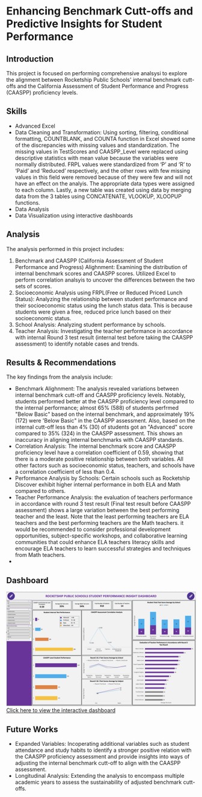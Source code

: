 # Enhancing Benchmark Cutt-offs and Predictive Insights for Student Performance

## Introduction
This project is focused on performing comprehensive analsysi to explore the alignment between Rocketship Public Schools' internal benchmark cutt-offs and the California Assessment of Student Performance and Progress (CAASPP) proficiency levels.

## Skills 
- Advanced Excel
- Data Cleaning and Transformation: Using sorting, filtering, conditional formatting, COUNTBLANK, and COUNTA function in Excel showed some of the discrepancies with missing values and standardization. The missing values in TestScores and CAASPP_Level were replaced using descriptive statistics with mean value because the variables were normally distributed. FRPL values were standardized from ‘P’ and ‘R’ to ‘Paid’ and ‘Reduced’ respectively, and the other rows with few missing values in this field were removed because of they were few and will not have an effect on the analyis. The appropriate data types were assigned to each column. Lastly, a new table was created using data by merging data from the 3 tables using CONCATENATE, VLOOKUP, XLOOPUP functions.
- Data Analysis
- Data Visualization using interactive dashboards

## Analysis
The analysis performed in this project includes:

1. Benchmark and CAASPP (California Assessment of Student Performance and Progress) Alighnment: Examining the distribution of internal benchmark scores and CAASPP scores. Utilized Excel to perform correlation analsyis to uncover the differences between the two sets of scores.
2. Socioeconomic Analysis using FRPL(Free or Reduced Priced Lunch Status): Analyzing the relationship between student performance and their socioeconomic status using the lunch status data. This is because students were given a free, reduced price lunch based on their socioeconomic status.
3. School Analysis: Analyzing student performance by schools.
4. Teacher Analysis: Investigating the teacher performance in accordance with internal Round 3 test result (internal test before taking the CAASPP assessment) to identify notable cases and trends.

## Results & Recommendations
The key findings from the analysis include:

- Benchmark Alighnment: The analysis revealed variations between internal benchmark cutt-off and CAASPP proficiency levels. Notably, students performed better at the CAASPP proficiency level compared to the internal performance; almost 65% (588) of students perfrmed "Below Basic" based on the internal benchmark, and approximately 19% (172) were 'Below Basic" in the CAASPP assessment. Also, based on the internal cutt-off less than 4% (30) of students got an "Advanced" score compared to 35% (324) in the CAASPP assessment. This shows an inaccuracy in aligning internal benchmarks with CAASPP standards. 
- Correlation Analysis: The internal benchmark score and CAASPP proficiency level have a correlation coefficient of 0.59, showing that there is a moderate positive relationship between both variables. All other factors such as socioeconomic status, teachers, and schools have a correlation coefficient of less than 0.4.
- Performance Analysis by Schools: Certain schools such as Rocketship Discover exhibit higher internal performance in both ELA and Math compared to others.
- Teacher Performance Analysis: the evaluation of teachers performance in accordance with round 3 test result (Final test result before CAASPP assessment) shows a large variation between the best performing teacher and the least. Note that the least performing teachers are ELA teachers and the best performing teachers are the Math teachers. it would be recommended to consider professional development opportunities, subject-specific workshops, and collaborative learning communities that could enhance ELA teachers literacy skills and encourage ELA teachers to learn successful strategies and techniques from Math teachers.
- 
## Dashboard

![Dashboard](https://github.com/atamgbo/EnhancingBenchmarkCutt-offsAndInsightsForStudentPerformance/blob/main/Rocketship%20School.png)
[Click here to view the interactive dashboard](https://1drv.ms/x/s!ArsjOsdG9vucgRQPLkB1Q-I100Bb)
## Future Works

- Expanded Variables: Incoperating additional variables such as student attendance and study habits to identify a stronger positive relation with the CAASPP proficiency assessment and provide insights into ways of adjusting the internal benchmark cutt-off to align with the CAASPP assessment.
- Longitudinal Analysis: Extending the analysis to encompass multiple academic years to assess the sustainability of adjusted benchmark cutt-offs.
